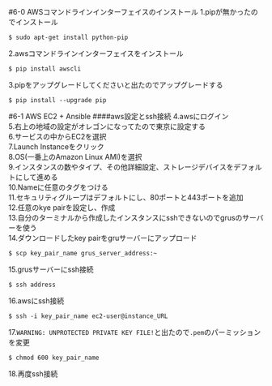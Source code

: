 #6-0 AWSコマンドラインインターフェイスのインストール
1.pipが無かったのでインストール  
~~~~
$ sudo apt-get install python-pip
~~~~
2.awsコマンドラインインターフェイスをインストール  
~~~~
$ pip install awscli
~~~~
3.pipをアップグレードしてくださいと出たのでアップグレードする  
~~~~
$ pip install --upgrade pip
~~~~
#6-1 AWS EC2 + Ansible
####aws設定とssh接続
4.awsにログイン  
5.右上の地域の設定がオレゴンになってたので東京に設定する  
6.サービスの中からEC2を選択  
7.Launch Instanceをクリック  
8.OS(一番上のAmazon Linux AMI)を選択  
9.インスタンスの数やタイプ、その他詳細設定、ストレージデバイスをデフォルトにして進める  
10.Nameに任意のタグをつける  
11.セキュリティグループはデフォルトにし、80ポートと443ポートを追加  
12.任意のkye pairを設定し、作成  
13.自分のターミナルから作成したインスタンスにsshできないのでgrusのサーバーを使う  
14.ダウンロードしたkey pairをgruサーバーにアップロード  
~~~~
$ scp key_pair_name grus_server_address:~
~~~~
15.grusサーバーにssh接続  
~~~~
$ ssh address
~~~~
16.awsにssh接続  
~~~~
$ ssh -i key_pair_name ec2-user@instance_URL
~~~~
17.`WARNING: UNPROTECTED PRIVATE KEY FILE!`と出たので`.pem`のパーミッションを変更  
~~~~
$ chmod 600 key_pair_name
~~~~
18.再度ssh接続
####
